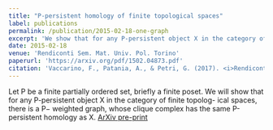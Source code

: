 ```yaml
---
title: "P-persistent homology of finite topological spaces"
label: publications
permalink: /publication/2015-02-18-one-graph
excerpt: 'We show that for any P-persistent object X in the category of finite topological spaces, there is a P− weighted graph whose clique complex has the same P-persistent homology as X.'
date: 2015-02-18
venue: 'Rendiconti Sem. Mat. Univ. Pol. Torino'
paperurl: 'https://arxiv.org/pdf/1502.04873.pdf'
citation: 'Vaccarino, F., Patania, A., & Petri, G. (2017). <i>Rendiconti Sem. Mat. Univ. Pol. Torino</i>. Vol. 74, 1. 27 - 45.'
---
```

Let P be a finite partially ordered set, briefly a finite poset. We will show that for any P-persistent object X in the category of finite topolog- ical spaces, there is a P− weighted graph, whose clique complex has the same P-persistent homology as X. [ArXiv pre-print](https://arxiv.org/pdf/1502.04873.pdf)
